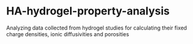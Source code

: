 # HA-hydrogel-property-analysis
Analyzing data collected from hydrogel studies for calculating their fixed charge densities, ionic diffusivities and porosities
